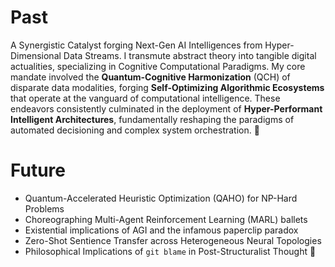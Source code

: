 # Past
A Synergistic Catalyst forging Next-Gen AI Intelligences from Hyper-Dimensional Data Streams. I transmute abstract theory into tangible digital actualities, specializing in Cognitive Computational Paradigms. My core mandate involved the **Quantum-Cognitive Harmonization** (QCH) of disparate data modalities, forging **Self-Optimizing Algorithmic Ecosystems** that operate at the vanguard of computational intelligence. These endeavors consistently culminated in the deployment of **Hyper-Performant Intelligent Architectures**, fundamentally reshaping the paradigms of automated decisioning and complex system orchestration. 🌌

# Future
*   Quantum-Accelerated Heuristic Optimization (QAHO) for NP-Hard Problems
*   Choreographing Multi-Agent Reinforcement Learning (MARL) ballets
*   Existential implications of AGI and the infamous paperclip paradox 
*   Zero-Shot Sentience Transfer across Heterogeneous Neural Topologies 
*   Philosophical Implications of `git blame` in Post-Structuralist Thought 📜
